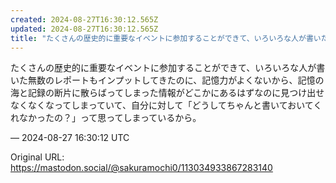 ```yaml
---
created: 2024-08-27T16:30:12.565Z
updated: 2024-08-27T16:30:12.565Z
title: "たくさんの歴史的に重要なイベントに参加することができて、いろいろな人が書いた無数[...]"
---
```


<p>たくさんの歴史的に重要なイベントに参加することができて、いろいろな人が書いた無数のレポートもインプットしてきたのに、記憶力がよくないから、記憶の海と記録の断片に散らばってしまった情報がどこかにあるはずなのに見つけ出せなくなくなってしまっていて、自分に対して「どうしてちゃんと書いておいてくれなかったの？」って思ってしまっているから。</p>

&mdash; 2024-08-27 16:30:12 UTC

Original URL: https://mastodon.social/@sakuramochi0/113034933867283140
